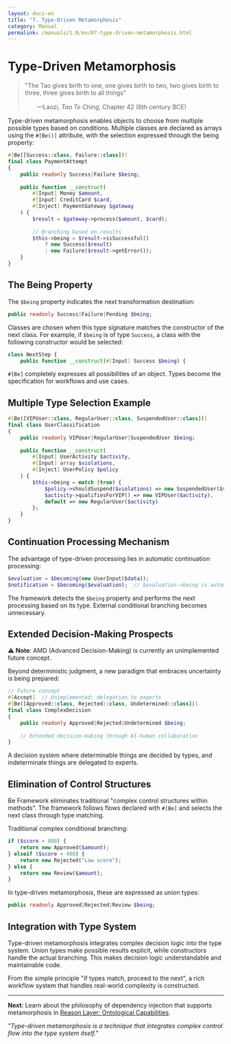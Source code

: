 ```yaml
---
layout: docs-en
title: "7. Type-Driven Metamorphosis"
category: Manual
permalink: /manuals/1.0/en/07-type-driven-metamorphosis.html
---
```


# Type-Driven Metamorphosis

> "The Tao gives birth to one, one gives birth to two, two gives birth to three, three gives birth to all things"
>
> 　　—Laozi, *Tao Te Ching*, Chapter 42 (6th century BCE)

Type-driven metamorphosis enables objects to choose from multiple possible types based on conditions. Multiple classes are declared as arrays using the `#[Be()]` attribute, with the selection expressed through the being property:

```php
#[Be([Success::class, Failure::class])]
final class PaymentAttempt
{
    public readonly Success|Failure $being;
    
    public function __construct(
        #[Input] Money $amount,
        #[Input] CreditCard $card,
        #[Inject] PaymentGateway $gateway
    ) {
        $result = $gateway->process($amount, $card);
        
        // Branching based on results
        $this->being = $result->isSuccessful() 
            ? new Success($result)
            : new Failure($result->getError());
    }
}
```

## The Being Property

The `$being` property indicates the next transformation destination:

```php
public readonly Success|Failure|Pending $being;
```

Classes are chosen when this type signature matches the constructor of the next class.
For example, if `$being` is of type `Success`, a class with the following constructor would be selected:

```php
class NextStep {
    public function __construct(#[Input] Success $being) {
```

`#[Be]` completely expresses all possibilities of an object. Types become the specification for workflows and use cases.

## Multiple Type Selection Example

```php
#[Be([VIPUser::class, RegularUser::class, SuspendedUser::class])]
final class UserClassification
{
    public readonly VIPUser|RegularUser|SuspendedUser $being;
    
    public function __construct(
        #[Input] UserActivity $activity,
        #[Input] array $violations,
        #[Inject] UserPolicy $policy
    ) {
        $this->being = match (true) {
            $policy->shouldSuspend($violations) => new SuspendedUser($violations),
            $activity->qualifiesForVIP() => new VIPUser($activity),
            default => new RegularUser($activity)
        };
    }
}
```

## Continuation Processing Mechanism

The advantage of type-driven processing lies in automatic continuation processing:

```php
$evaluation = $becoming(new UserInput($data));
$notification = $becoming($evaluation);  // $evaluation->being is automatically selected
```

The framework detects the `$being` property and performs the next processing based on its type. External conditional branching becomes unnecessary.

## Extended Decision-Making Prospects

⚠️ **Note**: AMD (Advanced Decision-Making) is currently an unimplemented future concept.

Beyond deterministic judgment, a new paradigm that embraces uncertainty is being prepared:

```php
// Future concept
#[Accept]  // Unimplemented: delegation to experts
#[Be([Approved::class, Rejected::class, Undetermined::class])]
final class ComplexDecision
{
    public readonly Approved|Rejected|Undetermined $being;
    
    // Extended decision-making through AI-human collaboration
}
```

A decision system where determinable things are decided by types, and indeterminate things are delegated to experts.

## Elimination of Control Structures

Be Framework eliminates traditional "complex control structures within methods". The framework follows flows declared with `#[Be]` and selects the next class through type matching.

Traditional complex conditional branching:

```php
if ($score > 800) {
    return new Approved($amount);
} elseif ($score < 400) {
    return new Rejected("Low score");
} else {
    return new Review($amount);
}
```

In type-driven metamorphosis, these are expressed as union types:

```php
public readonly Approved|Rejected|Review $being;
```

## Integration with Type System

Type-driven metamorphosis integrates complex decision logic into the type system. Union types make possible results explicit, while constructors handle the actual branching. This makes decision logic understandable and maintainable code.

From the simple principle "if types match, proceed to the next", a rich workflow system that handles real-world complexity is constructed.

---

**Next**: Learn about the philosophy of dependency injection that supports metamorphosis in [Reason Layer: Ontological Capabilities](08-reason-layer.html).

*"Type-driven metamorphosis is a technique that integrates complex control flow into the type system itself."*
